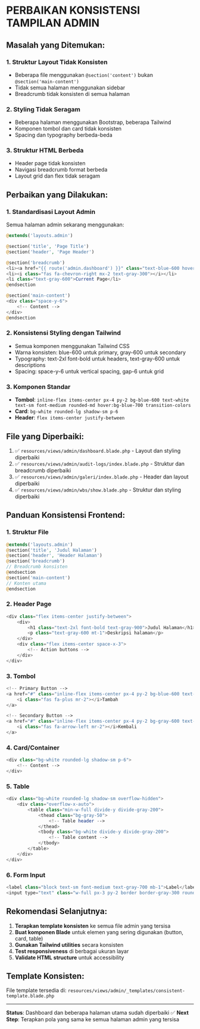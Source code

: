 # PERBAIKAN KONSISTENSI TAMPILAN ADMIN

## Masalah yang Ditemukan:

### 1. **Struktur Layout Tidak Konsisten**
- Beberapa file menggunakan `@section('content')` bukan `@section('main-content')`
- Tidak semua halaman menggunakan sidebar
- Breadcrumb tidak konsisten di semua halaman

### 2. **Styling Tidak Seragam**
- Beberapa halaman menggunakan Bootstrap, beberapa Tailwind
- Komponen tombol dan card tidak konsisten
- Spacing dan typography berbeda-beda

### 3. **Struktur HTML Berbeda**
- Header page tidak konsisten
- Navigasi breadcrumb format berbeda
- Layout grid dan flex tidak seragam

## Perbaikan yang Dilakukan:

### 1. **Standardisasi Layout Admin**
Semua halaman admin sekarang menggunakan:
```php
@extends('layouts.admin')

@section('title', 'Page Title')
@section('header', 'Page Header')

@section('breadcrumb')
<li><a href="{{ route('admin.dashboard') }}" class="text-blue-600 hover:text-blue-800">Dashboard</a></li>
<li><i class="fas fa-chevron-right mx-2 text-gray-300"></i></li>
<li class="text-gray-600">Current Page</li>
@endsection

@section('main-content')
<div class="space-y-6">
    <!-- Content -->
</div>
@endsection
```

### 2. **Konsistensi Styling dengan Tailwind**
- Semua komponen menggunakan Tailwind CSS
- Warna konsisten: blue-600 untuk primary, gray-600 untuk secondary
- Typography: text-2xl font-bold untuk headers, text-gray-600 untuk descriptions
- Spacing: space-y-6 untuk vertical spacing, gap-6 untuk grid

### 3. **Komponen Standar**
- **Tombol**: `inline-flex items-center px-4 py-2 bg-blue-600 text-white text-sm font-medium rounded-md hover:bg-blue-700 transition-colors`
- **Card**: `bg-white rounded-lg shadow-sm p-6`
- **Header**: `flex items-center justify-between`

## File yang Diperbaiki:

1. ✅ `resources/views/admin/dashboard.blade.php` - Layout dan styling diperbaiki
2. ✅ `resources/views/admin/audit-logs/index.blade.php` - Struktur dan breadcrumb diperbaiki
3. ✅ `resources/views/admin/galeri/index.blade.php` - Header dan layout diperbaiki
4. ✅ `resources/views/admin/wbs/show.blade.php` - Struktur dan styling diperbaiki

## Panduan Konsistensi Frontend:

### 1. **Struktur File**
```php
@extends('layouts.admin')
@section('title', 'Judul Halaman')
@section('header', 'Header Halaman')
@section('breadcrumb')
// Breadcrumb konsisten
@endsection
@section('main-content')
// Konten utama
@endsection
```

### 2. **Header Page**
```php
<div class="flex items-center justify-between">
    <div>
        <h1 class="text-2xl font-bold text-gray-900">Judul Halaman</h1>
        <p class="text-gray-600 mt-1">Deskripsi halaman</p>
    </div>
    <div class="flex items-center space-x-3">
        <!-- Action buttons -->
    </div>
</div>
```

### 3. **Tombol**
```php
<!-- Primary Button -->
<a href="#" class="inline-flex items-center px-4 py-2 bg-blue-600 text-white text-sm font-medium rounded-md hover:bg-blue-700 transition-colors">
    <i class="fas fa-plus mr-2"></i>Tambah
</a>

<!-- Secondary Button -->
<a href="#" class="inline-flex items-center px-4 py-2 bg-gray-600 text-white text-sm font-medium rounded-md hover:bg-gray-700 transition-colors">
    <i class="fas fa-arrow-left mr-2"></i>Kembali
</a>
```

### 4. **Card/Container**
```php
<div class="bg-white rounded-lg shadow-sm p-6">
    <!-- Content -->
</div>
```

### 5. **Table**
```php
<div class="bg-white rounded-lg shadow-sm overflow-hidden">
    <div class="overflow-x-auto">
        <table class="min-w-full divide-y divide-gray-200">
            <thead class="bg-gray-50">
                <!-- Table header -->
            </thead>
            <tbody class="bg-white divide-y divide-gray-200">
                <!-- Table content -->
            </tbody>
        </table>
    </div>
</div>
```

### 6. **Form Input**
```php
<label class="block text-sm font-medium text-gray-700 mb-1">Label</label>
<input type="text" class="w-full px-3 py-2 border border-gray-300 rounded-md focus:outline-none focus:ring-2 focus:ring-blue-500">
```

## Rekomendasi Selanjutnya:

1. **Terapkan template konsisten** ke semua file admin yang tersisa
2. **Buat komponen Blade** untuk elemen yang sering digunakan (button, card, table)
3. **Gunakan Tailwind utilities** secara konsisten
4. **Test responsiveness** di berbagai ukuran layar
5. **Validate HTML structure** untuk accessibility

## Template Konsisten:
File template tersedia di: `resources/views/admin/_templates/consistent-template.blade.php`

---

**Status**: Dashboard dan beberapa halaman utama sudah diperbaiki ✅
**Next Step**: Terapkan pola yang sama ke semua halaman admin yang tersisa
